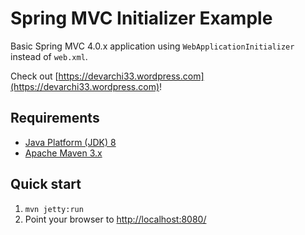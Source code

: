 Spring MVC Initializer Example
==============================

Basic Spring MVC 4.0.x application using `WebApplicationInitializer` instead of `web.xml`.

Check out [https://devarchi33.wordpress.com](https://devarchi33.wordpress.com)!

Requirements
------------
* [Java Platform (JDK) 8](http://www.oracle.com/technetwork/java/javase/downloads/index.html)
* [Apache Maven 3.x](http://maven.apache.org/)

Quick start
-----------
1. `mvn jetty:run`
2. Point your browser to [http://localhost:8080/](http://localhost:8080/)

